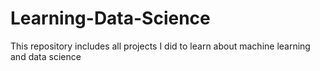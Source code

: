 # Learning-Data-Science
This repository includes all projects I did to learn about machine learning and data science
